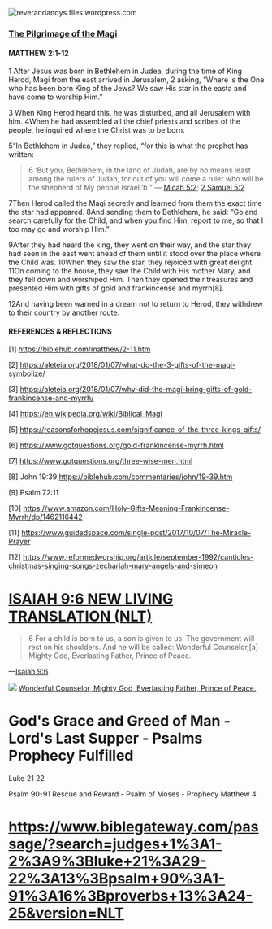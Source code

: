![reverandandys.files.wordpress.com](https://reverandandys.files.wordpress.com/2010/12/christmas-nativity-scene-1.jpeg)

### [The Pilgrimage of the Magi](https://biblehub.com/bsb/matthew/2.htm)
#### MATTHEW 2:1-12


1 After Jesus was born in Bethlehem in Judea, during the time of King Herod, Magi from the east arrived in Jerusalem, 2 asking, “Where is the One who has been born King of the Jews? We saw His star in the easta and have come to worship Him.”

3 When King Herod heard this, he was disturbed, and all Jerusalem with him. 4When he had assembled all the chief priests and scribes of the people, he inquired where the Christ was to be born.

5“In Bethlehem in Judea,” they replied, “for this is what the prophet has written:

> 6 ‘But you, Bethlehem, in the land of Judah,
are by no means least among the rulers of Judah,
for out of you will come a ruler
who will be the shepherd of My people Israel.’b ”
— [Micah 5:2](https://biblehub.com/micah/5-2.htm); [2 Samuel 5:2](https://biblehub.com/2_samuel/5-2.htm)

7Then Herod called the Magi secretly and learned from them the exact time the star had appeared. 8And sending them to Bethlehem, he said: “Go and search carefully for the Child, and when you find Him, report to me, so that I too may go and worship Him.”

9After they had heard the king, they went on their way, and the star they had seen in the east went ahead of them until it stood over the place where the Child was. 10When they saw the star, they rejoiced with great delight. 11On coming to the house, they saw the Child with His mother Mary, and they fell down and worshiped Him. Then they opened their treasures and presented Him with gifts of gold and frankincense and myrrh[8].

12And having been warned in a dream not to return to Herod, they withdrew to their country by another route.

#### REFERENCES & REFLECTIONS
[1] https://biblehub.com/matthew/2-11.htm

[2] https://aleteia.org/2018/01/07/what-do-the-3-gifts-of-the-magi-symbolize/

[3] https://aleteia.org/2018/01/07/why-did-the-magi-bring-gifts-of-gold-frankincense-and-myrrh/

[4] https://en.wikipedia.org/wiki/Biblical_Magi

[5] https://reasonsforhopejesus.com/significance-of-the-three-kings-gifts/

[6] https://www.gotquestions.org/gold-frankincense-myrrh.html

[7] https://www.gotquestions.org/three-wise-men.html

[8] John 19:39 https://biblehub.com/commentaries/john/19-39.htm

[9]  Psalm 72:11

[10] https://www.amazon.com/Holy-Gifts-Meaning-Frankincense-Myrrh/dp/1462116442

[11] https://www.guidedspace.com/single-post/2017/10/07/The-Miracle-Prayer

[12] https://www.reformedworship.org/article/september-1992/canticles-christmas-singing-songs-zechariah-mary-angels-and-simeon

# [ISAIAH 9:6 NEW LIVING TRANSLATION (NLT)](https://www.biblegateway.com/passage/?search=Isaiah+9%3A6&version=NLT)
> 6 For a child is born to us,
    a son is given to us.
The government will rest on his shoulders.
    And he will be called:
Wonderful Counselor,[a] Mighty God,
    Everlasting Father, Prince of Peace.

—[Isaiah 9:6](https://www.biblegateway.com/passage/?search=Isaiah+9%3A6&version=NLT)

![](https://i0.wp.com/dustoffthebible.com/wp-content/uploads/2016/12/Isaiah-9.6-unto-us-a-child-is-born.jpg?zoom=2)
[Wonderful Counselor,  Mighty God, Everlasting Father, Prince of Peace.](https://www.biblegateway.com/passage/?search=Isaiah+9%3A6&version=NLT)



# God's Grace and Greed of Man - Lord's Last Supper - Psalms Prophecy Fulfilled
Luke 21 22

Psalm 90-91 Rescue and Reward - Psalm of Moses - Prophecy Matthew 4
# https://www.biblegateway.com/passage/?search=judges+1%3A1-2%3A9%3Bluke+21%3A29-22%3A13%3Bpsalm+90%3A1-91%3A16%3Bproverbs+13%3A24-25&version=NLT

